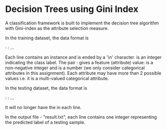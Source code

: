 # Decision Trees using Gini Index

A classification framework is built to implement the decision tree algorithm with Gini-index as the attribute selection measure.

In the training dataset, the data format is

<label> <index1>:<value1> <index2>:<value2> ...

Each line contains an instance and is ended by a '\n' character. <label> is an integer indicating the class label. The pair <index>:<value> gives a feature (attribute) value: <index> is a non-negative integer and <value> is a number (we only consider categorical attributes in this assignment). Each attribute may have more than 2 possible values i.e. it is a multi-valued categorical attribute.

In the testing dataset, the data format is

<index1>:<value1> <index2>:<value2> ...

It will no longer have the <label> in each line.

In the output file - "result.txt", each line contains one integer representing the predicted label of a testing sample.
